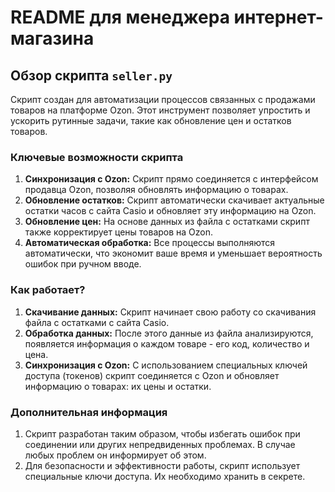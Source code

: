 # README для менеджера интернет-магазина

## Обзор скрипта `seller.py`

Скрипт создан для автоматизации процессов связанных с продажами товаров на платформе Ozon. Этот инструмент позволяет упростить и ускорить рутинные задачи, такие как обновление цен и остатков товаров.

### Ключевые возможности скрипта

1. **Синхронизация с Ozon:** Скрипт прямо соединяется с интерфейсом продавца Ozon, позволяя обновлять информацию о товарах.
2. **Обновление остатков:** Скрипт автоматически скачивает актуальные остатки часов с сайта Casio и обновляет эту информацию на Ozon.
3. **Обновление цен:** На основе данных из файла с остатками скрипт также корректирует цены товаров на Ozon.
4. **Автоматическая обработка:** Все процессы выполняются автоматически, что экономит ваше время и уменьшает вероятность ошибок при ручном вводе.

### Как работает?

1. **Скачивание данных:** Скрипт начинает свою работу со скачивания файла с остатками с сайта Casio.
2. **Обработка данных:** После этого данные из файла анализируются, появляется информация о каждом товаре - его код, количество и цена.
3. **Синхронизация с Ozon:** С использованием специальных ключей доступа (токенов) скрипт соединяется с Ozon и обновляет информацию о товарах: их цены и остатки.

### Дополнительная информация

1. Скрипт разработан таким образом, чтобы избегать ошибок при соединении или других непредвиденных проблемах. В случае любых проблем он информирует об этом.
2. Для безопасности и эффективности работы, скрипт использует специальные ключи доступа. Их необходимо хранить в секрете.
